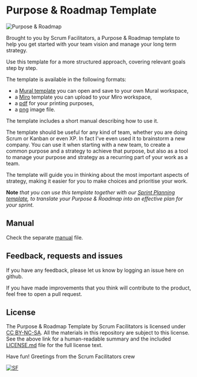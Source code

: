 # Purpose & Roadmap Template

![Purpose & Roadmap](Purpose&Roadmap_v2.0.png)

Brought to you by Scrum Facilitators, a Purpose & Roadmap template to help you get started with your team vision and manage your long term strategy.

Use this template for a more structured approach, covering relevant goals step by step.

The template is available in the following formats:

- a [Mural template](https://app.mural.co/template/e1ec3c61-e87f-4be8-b246-6e7dc80432aa/00bbfb4f-df79-4760-b042-baf3859467dd) you can open and save to your own Mural workspace,
- a [Miro](Purpose&Roadmap_v2.0.rtb) template you can upload to your Miro workspace,
- a [pdf](Purpose&Roadmap_v2.0.pdf) for your printing purposes,
- a [png](Product&Roadmap_v2.0.png) image file.

The template includes a short manual describing how to use it.

The template should be useful for any kind of team, whether you are doing Scrum or Kanban or even XP. In fact I've even used it to brainstorm a new company. You can use it when starting with a new team, to create a common purpose and a strategy to achieve that purpose, but also as a tool to manage your purpose and strategy as a recurring part of your work as a team.

The template will guide you in thinking about the most important aspects of strategy, making it easier for you to make choices and prioritise your work.

**Note** *that you can use this template together with our [Sprint Planning template](https://github.com/ScrumFacilitators/sprint-planning-template), to translate your Purpose & Roadmap into an effective plan for your sprint.*

## Manual
Check the separate [manual](MANUAL.md) file.

## Feedback, requests and issues
If you have any feedback, please let us know by logging an issue here on github.

If you have made improvements that you think will contribute to the product, feel free to open a pull request.

## License
The Purpose & Roadmap Template by Scrum Facilitators is licensed under [CC BY-NC-SA](https://creativecommons.org/licenses/by-nc-sa/4.0/). 
All the materials in this repository are subject to this license. See the above link for a human-readable summary and the included [LICENSE.md](LICENSE.md) file for the full license text.

Have fun! Greetings from the Scrum Facilitators crew

[![SF](https://www.scrumfacilitators.com/images/logo.png)](https://www.scrumfacilitators.nl)
